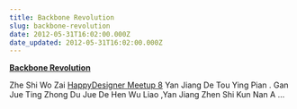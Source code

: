 ```yaml
---
title: Backbone Revolution
slug: backbone-revolution
date: 2012-05-31T16:02:00.000Z
date_updated: 2012-05-31T16:02:00.000Z
---
```


**[Backbone Revolution](https://speakerdeck.com/u/minipai/p/backbone-revolution)**

Zhe Shi Wo Zai  [HappyDesigner Meetup 8](http://registrano.com/events/hdm8) Yan Jiang De Tou Ying Pian . Gan Jue Ting Zhong Du Jue De Hen Wu Liao ,Yan Jiang Zhen Shi Kun Nan A &hellip;
